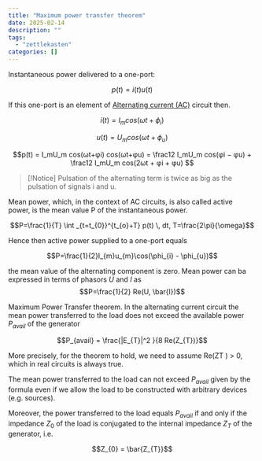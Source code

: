 ```yaml
---
title: "Maximum power transfer theorem"
date: 2025-02-14
description: ""
tags: 
  - "zettlekasten"
categories: []
---
```


Instantaneous power delivered to a one-port:

$$p(t) = i(t)u(t)$$

If this one-port is an element of [Alternating current (AC)](Alternating%20current%20(AC)) circuit then.

$$i(t) = I_mcos(\omega t+\phi_i)$$

$$u(t) = U_mcos(\omega t+\phi_u)$$

$$p(t) = I_mU_m cos(ωt+φi) cos(ωt+φu) = \frac12 I_mU_m cos(φi − φu) + \frac12 I_mU_m cos(2ωt + φi + φu) $$

> [!Notice]
> Pulsation of the alternating term is twice as big as the pulsation of signals i and u.

Mean power, which, in the context of AC circuits, is also called active power, is the mean value P of the instantaneous power.

$$P=\frac{1}{T} \int _{t=t_{0}}^{t_{o}+T} p(t) \, dt, T=\frac{2\pi}{\omega}$$

Hence then active power supplied to a one-port equals

$$P=\frac{1}{2}I_{m}u_{m}\cos(\phi_{i} - \phi_{u})$$

the mean value of the alternating component is zero. Mean power can ba expressed in terms of phasors $U$ and $I$ as $$P=\frac{1}{2} Re(U, \bar{I})$$

Maximum Power Transfer theorem. In the alternating current circuit the mean power transferred to the load does not exceed the available power $P_{avail}$ of the generator

$$P_{avail} = \frac{|E_{T}|^2 }{8 Re(Z_{T})}$$

More precisely, for the theorem to hold, we need to assume Re(ZT ) > 0, which in real circuits is always true. 

The mean power transferred to the load can not exceed $P_{avail}$ given by the formula even if we allow the load to be constructed with arbitrary devices (e.g. sources).

Moreover, the power transferred to the load equals $P_{avail}$ if and only if the impedance $Z_0$ of the load is conjugated to the internal impedance $Z_T$ of the generator, i.e.

$$Z_{0} = \bar{Z_{T}}$$
